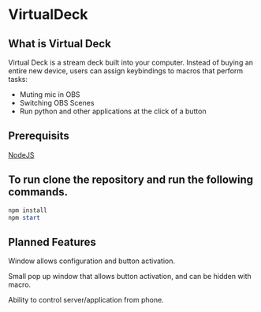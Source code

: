 # VirtualDeck

## What is Virtual Deck

Virtual Deck is a stream deck built into your computer. Instead of buying an entire new device, users can assign keybindings to macros that perform tasks:

* Muting mic in OBS
* Switching OBS Scenes
* Run python and other applications at the click of a button

## Prerequisits

[NodeJS](https://nodejs.org/en/download/package-manager)

## To run clone the repository and run the following commands.

```powershell
npm install
npm start
```

## Planned Features

Window allows configuration and button activation.

Small pop up window that allows button activation, and can be hidden with macro.

Ability to control server/application from phone.
